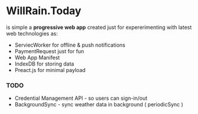 # WillRain.Today
is simple a __progressive web app__ created just for expererimenting with latest web technologies as:
- ServiecWorker for offline & push notifications
- PaymentRequest just for fun
- Web App Manifest
- IndexDB for storing data
- Preact.js for minimal payload


### TODO
- Credential Management API - so users can sign-in/out
- BackgroundSync - sync weather data in background ( periodicSync )
